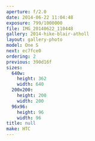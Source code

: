 ```yaml
---
aperture: f/2.0
date: 2014-06-22 11:04:48
exposure: 799/1000000
file: IMG_20140622_110448
gallery: 2014-hike-blair-atholl
layout: gallery-photo
model: One S
next: ec7fce0
ordering: 2
previous: 390d16f
sizes:
  640w:
    height: 362
    width: 640
  200x200:
    height: 200
    width: 200
  96x96:
    height: 96
    width: 96
title: null
make: HTC
---
```


